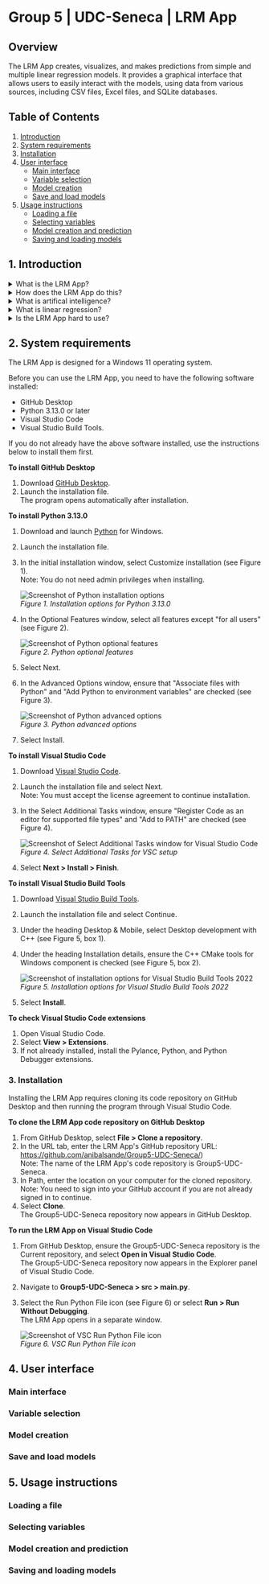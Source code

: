# Group 5 | UDC-Seneca | LRM App

## Overview
<!-- TO DO: Add link to accessible PDF of Quick Start Guide-->

The LRM App creates, visualizes, and makes predictions from simple and multiple linear regression models. It provides a graphical interface that allows users to easily interact with the models, using data from various sources, including CSV files, Excel files, and SQLite databases.

## Table of Contents
<!--Finalize TOC at the very end. These are placeholders only at this point. All headings subject to change depending on project progress.--> 
1. [Introduction](#introduction)
2. [System requirements](#system-requirements)
3. [Installation](#installation)
4. [User interface](#user-interface)
    - [Main interface](#main-interface)
    - [Variable selection](#variable-selection)
    - [Model creation](#model-creation)
    - [Save and load models](#save-and-load-models)
5. [Usage instructions](#usage-instructions)
    - [Loading a file](#loading-a-file)
    - [Selecting variables](#selecting-variables)
    - [Model creation and prediction](#model-creation-and-prediction)
    - [Saving and loading models](#saving-and-loading-models)

<!--Does Troubleshooting section need to be added? What about FAQs, Credits, Licence/License?-->


## 1. Introduction
<!-- TO DO: Add more information about name of the app (LRM App?), motivation for app, the target audience, the problem it solves, what we learned -->

<details>
    <summary>What is the LRM App?</summary>    
    The LRM App is a tool for analyzing data and making predictions from it.
</details>
<details>
    <summary>How does the LRM App do this?</summary>    
    Using information from you and the power of artificial intelligence, the LRM App creates and visualizes simple and multiple linear regression models. These linear regression models let you analyze historical data patterns and from them predict future data patterns.
</details>
<details>
    <summary>What is artifical intelligence?</summary>    
    Artificial intelligence, or AI, is defined as "a field of science concerned with building computers and machines that can reason, learn, and act in such a way that would normally require human intelligence or that involves data whose scale exceeds what humans can analyze" (Google Cloud, What is Artificial Intelligence (AI)?).  
</details>
<details>
    <summary>What is linear regression?</summary>    
    Linear regression is one of the methods, or algorithms (a set of instructions), by which mathematicians can show statistical information and model relationships between variables. AI can perform the linear regression algorithm in a matter of milliseconds, whereas it would take a human significantly longer.      
</details>
<details>
    <summary>Is the LRM App hard to use?</summary>    
    No. The LRM App has an easy-to-use graphical interface and guides you through the entire data analysis and prection process, including
        - uploading your dataset from common formats like .CSV, Excel, and SQLite and addressing incomplete information
        - focusing on the datapoints from your dataset that are important to you
        - building a visual model and a graph of the data
        - displaying the mathematical formula and the expected accuracy of predictions
        - making predictions upon receiving new datapoints.    
    
  The LRM App also lets you save and reload your models quickly, making it indispensable for your research needs.
</details>

## 2. System requirements
The LRM App is designed for a Windows 11 operating system.

Before you can use the LRM App, you need to have the following software installed:
- GitHub Desktop
- Python 3.13.0 or later
- Visual Studio Code
- Visual Studio Build Tools.
   
If you do not already have the above software installed, use the instructions below to install them first. 

**To install GitHub Desktop**
1. Download [GitHub Desktop](https://desktop.github.com/download/).
2. Launch the installation file.  
    The program opens automatically after installation.  

**To install Python 3.13.0**
1. Download and launch [Python](https://python.org/downloads/) for Windows.
2. Launch the installation file.
3. In the initial installation window, select Customize installation (see Figure 1).  
    Note: You do not need admin privileges when installing.
   
    ![Screenshot of Python installation options](/images/Python_installation_screenshot.jpg)  
    *Figure 1. Installation options for Python 3.13.0*  

4. In the Optional Features window, select all features except "for all users" (see Figure 2).

    ![Screenshot of Python optional features](/images/Python_optional_features_screenshot.jpg)  
    *Figure 2. Python optional features*  

5. Select Next.
6. In the Advanced Options window, ensure that "Associate files with Python" and "Add Python to environment variables" are checked (see Figure 3).

    ![Screenshot of Python advanced options](/images/Python_advanced_screenshot.jpg)  
    *Figure 3. Python advanced options*  

7. Select Install.

**To install Visual Studio Code**
1. Download [Visual Studio Code](https://code.visualstudio.com/).
2. Launch the installation file and select Next.  
    Note: You must accept the license agreement to continue installation.
3. In the Select Additional Tasks window, ensure "Register Code as an editor for supported file types" and "Add to PATH" are checked (see Figure 4).

    ![Screenshot of Select Additional Tasks window for Visual Studio Code](/images/VSCsetuppagescreenshot.jpg)  
    *Figure 4. Select Additional Tasks for VSC setup*  
   
4. Select **Next > Install > Finish**.

**To install Visual Studio Build Tools**
1. Download [Visual Studio Build Tools](https://visualstudio.microsoft.com/downloads/#build-tools-for-visual-studio-2022).
2. Launch the installation file and select Continue.
3. Under the heading Desktop & Mobile, select Desktop development with C++ (see Figure 5, box 1).
4. Under the heading Installation details, ensure the C++ CMake tools for Windows component is checked (see Figure 5, box 2).  

    ![Screenshot of installation options for Visual Studio Build Tools 2022](/images/Compiler_installation_screenshot.jpg)
    *Figure 5. Installation options for Visual Studio Build Tools 2022*
5. Select **Install**. 

**To check Visual Studio Code extensions**
1. Open Visual Studio Code.
2. Select **View > Extensions**.
3. If not already installed, install the Pylance, Python, and Python Debugger extensions.
 
### 3. Installation
Installing the LRM App requires cloning its code repository on GitHub Desktop and then running the program through Visual Studio Code. 

**To clone the LRM App code repository on GitHub Desktop**
1. From GitHub Desktop, select **File > Clone a repository**.
2. In the URL tab, enter the LRM App's GitHub repository URL: https://github.com/anibalsande/Group5-UDC-Seneca/)  
    Note: The name of the LRM App's code repository is Group5-UDC-Seneca.
3. In Path, enter the location on your computer for the cloned repository.  
    Note: You need to sign into your GitHub account if you are not already signed in to continue.
4. Select **Clone**.  
    The Group5-UDC-Seneca repository now appears in GitHub Desktop. 

**To run the LRM App on Visual Studio Code**
1. From GitHub Desktop, ensure the Group5-UDC-Seneca repository is the Current repository, and select **Open in Visual Studio Code**.  
    The Group5-UDC-Seneca repository now appears in the Explorer panel of Visual Studio Code.
2. Navigate to **Group5-UDC-Seneca > src > main.py**.
3. Select the Run Python File icon (see Figure 6) or select **Run > Run Without Debugging**.  
    The LRM App opens in a separate window.
   
   ![Screenshot of VSC Run Python File icon](/images/VSCRunIconScreenshot.jpg)  
   *Figure 6. VSC Run Python File icon*  

## 4. User interface

### Main interface

### Variable selection

### Model creation

### Save and load models

## 5. Usage instructions

### Loading a file

### Selecting variables

### Model creation and prediction

### Saving and loading models

<!--Troubleshooting? FAQs? Credits? Licence/License?-->
